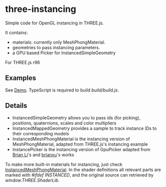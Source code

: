 three-instancing
================

Simple code for OpenGL instancing in THREE.js.

It contains:

- materials: currently only MeshPhongMaterial.
- geometries to pass instancing parameters.
- a GPU based Picker for InstancedSimpleGeometry

For THREE.js r96


Examples
--------

See [Demo](examples/demo.html). TypeScript is required to build *build/build.js*.


Details
-------

- InstancedSimpleGeometry allows you to pass ids (for picking), positions, quaternions, scales and color multipliers
- InstancedMappedGeometry provides a sample to track instance IDs to their corresponding models
- InstancedMeshPhongMaterial is the instancing version of MeshPhongMaterial, adapted from THREE.js's instancing example
- InstancePicker is the instancing version of GpuPicker adapted from [Brian Li](https://www.carbon3d.com/softwareteam/javascript-challenges/)'s and [brianxu](https://github.com/brianxu/GPUPicker)'s works

To make more built-in materials for instancing, just check
[InstancedMeshPhongMaterial](instancedMaterials.ts). In the shader definitions
all relevant parts are marked with *#ifdef INSTANCED*, and the original source
can retrieved by *window.THREE.ShaderLib*.